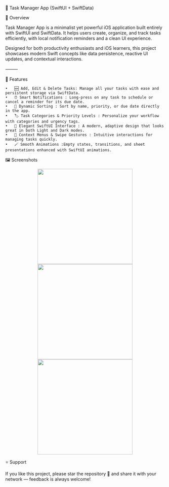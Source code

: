 📝 Task Manager App (SwiftUI + SwiftData)

🌟 Overview

Task Manager App is a minimalist yet powerful iOS application built entirely with SwiftUI and SwiftData.
It helps users create, organize, and track tasks efficiently, with local notification reminders and a clean UI experience.

Designed for both productivity enthusiasts and iOS learners, this project showcases modern Swift concepts like data persistence, reactive UI updates, and contextual interactions.


⸻

🧩 Features

	•	🆕 Add, Edit & Delete Tasks: Manage all your tasks with ease and persistent storage via SwiftData.
	•	⏰ Smart Notifications : Long-press on any task to schedule or cancel a reminder for its due date.
	•	🧠 Dynamic Sorting : Sort by name, priority, or due date directly in the app.
	•	🏷️ Task Categories & Priority Levels : Personalize your workflow with categories and urgency tags.
	•	🎨 Elegant SwiftUI Interface : A modern, adaptive design that looks great in both Light and Dark modes.
	•	💬 Context Menus & Swipe Gestures : Intuitive interactions for managing tasks quickly.
	•	🪄 Smooth Animations :Empty states, transitions, and sheet presentations enhanced with SwiftUI animations.

🖼️ Screenshots
<div align="center">
<img src="https://github.com/user-attachments/assets/bb7342fa-fc8d-4647-b714-b36e22fb667b" width="300">
<img src="https://github.com/user-attachments/assets/26e3e1b8-2594-43a6-a0e9-7e99fbb10f29" width="300">
<img src="https://github.com/user-attachments/assets/5ed6663c-b756-43cb-8b58-210d4137f0b7" width="300">
</div>


⭐️ Support

If you like this project, please star the repository 🌟
and share it with your network — feedback is always welcome!
